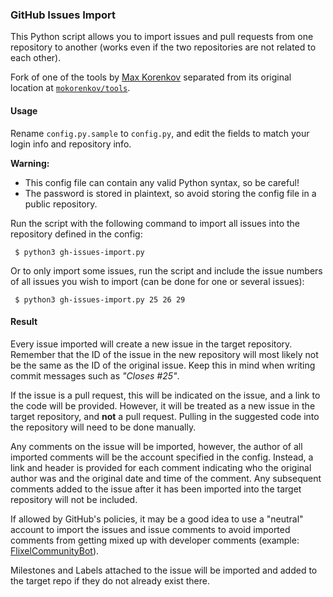 
### GitHub Issues Import ###

This Python script allows you to import issues and pull requests from one repository to another (works even if the two repositories are not related to each other).

Fork of one of the tools by [Max Korenkov](https://github.com/mkorenkov) separated from its original location at [`mokorenkov/tools`](https://github.com/mkorenkov/tools).

#### Usage ####

Rename `config.py.sample` to `config.py`, and edit the fields to match your login info and repository info. 

**Warning:**

 * This config file can contain any valid Python syntax, so be careful!
 * The password is stored in plaintext, so avoid storing the config file in a public repository.

Run the script with the following command to import all issues into the repository defined in the config:

```
 $ python3 gh-issues-import.py
```

Or to only import some issues, run the script and include the issue numbers of all issues you wish to import (can be done for one or several issues):

```
 $ python3 gh-issues-import.py 25 26 29
```

#### Result ####

Every issue imported will create a new issue in the target repository. Remember that the ID of the issue in the new repository will most likely not be the same as the ID of the original issue. Keep this in mind when writing commit messages such as _"Closes #25"_.

If the issue is a pull request, this will be indicated on the issue, and a link to the code will be provided. However, it will be treated as a new issue in the target repository, and **not** a pull request. Pulling in the suggested code into the repository will need to be done manually.

Any comments on the issue will be imported, however, the author of all imported comments will be the account specified in the config. Instead, a link and header is provided for each comment indicating who the original author was and the original date and time of the comment. Any subsequent comments added to the issue after it has been imported into the target repository will not be included.

If allowed by GitHub's policies, it may be a good idea to use a "neutral" account to import the issues and issue comments to avoid imported comments from getting mixed up with developer comments (example: [FlixelCommunityBot](https://github.com/FlixelCommunityBot?tab=activity)).

Milestones and Labels attached to the issue will be imported and added to the target repo if they do not already exist there.



